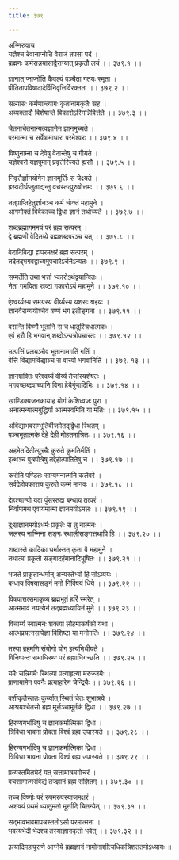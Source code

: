 ```yaml
---
title: ३७९

---
```

अग्निरुवाच  
यज्ञैश्च देवानाप्नोति वैराजं तपसा पदं ।  
ब्रह्मणः कर्मसन्नयासाद्वैराग्यात् प्रकृतौ लयं ।। ३७९.१ ।।  
  
ज्ञानात् प्नाप्नोति कैवल्यं पञ्चैता गतयः स्मृता ।  
प्रीतितापविषादादेर्विनिवृत्तिर्विरक्तता ।। ३७९.२ ।।  
  
सन्न्यासः कर्मणान्त्यागः कृतानामकृतैः सह ।  
अव्यक्तादौ विशेषान्ते विकारोऽस्मिन्निविर्त्तते ।। ३७९.३ ।।  
  
चेतनाचेतनान्यत्वज्ञानेन ज्ञानमुच्यते ।  
परमात्मा च सर्वेषामाधारः परमेश्वरः ।। ३७९.४ ।।  
  
विष्णुनाम्ना च देवेषु वेदान्तेषु च गीयते ।  
यज्ञेश्वरो यज्ञपुमान् प्रवृत्तेरिज्यते ह्यसौ ।। ३७९.५ ।।  
  
निवृत्तैर्ज्ञानयोगेन ज्ञानमूर्त्तिः स चेक्ष्यते ।  
ह्रस्वदीर्घप्लुताद्यन्तु वचस्तत्पुरुषोत्तमः ।। ३७९.६ ।।  
  
तत्‌प्राप्तिहेतुर्ज्ञानञ्च कर्म चोक्तं महामुने ।  
आगमोक्तं विवेकाच्च द्विधा ज्ञानं तथोच्यते ।। ३७९.७ ।।  
  
शब्दब्रह्मागममयं परं ब्रह्म सत्परम् ।  
द्वे ब्रह्मणी वेदितव्ये ब्रह्मशब्दपरञ्च यत् ।। ३७९.८ ।।  
  
वेदादिविद्या ह्यपरमक्षरं ब्रह्म सत्परम् ।  
तदेतद्भगवद्वाच्यमुपचारेऽर्चनेऽन्यतः ।। ३७९.९ ।।  
  
सम्मर्तेति तथा भर्त्ता भ्कारोऽर्थद्वयान्वितः ।  
नेता गमयिता स्रष्टा गकारोऽयं महामुने ।। ३७९.१० ।।  
  
ऐश्वर्य्यस्य समग्रस्य वीर्य्यस्य यशसः श्रइयः ।  
ज्ञानवैराग्ययोश्चैव षण्णं भग इतीङ्गना ।। ३७९.११ ।।  
  
वसन्ति विष्णौ भूतानि स च धातुस्त्रिधात्मकः ।  
एवं हरौ हि भगवान् शब्दोऽन्यत्रोपचारतः ।। ३७९.१२ ।।  
  
उत्पत्तिं प्रलयञ्चैव भूतानामगतिं गतिं ।  
वेत्ति विद्यामविद्याञ्च स वाच्यो भगवानिति ।। ३७९. १३ ।।  
  
ज्ञानशक्तिः परैश्वर्य्यं वीर्य्यं तेजांस्यशेषतः ।  
भगवच्छब्दवाच्यानि विना हेयैर्गुणादिभिः ।। ३७९.१४ ।।  
  
खाण्डिक्यजनकायाह योगं केशिध्वजः पुरा ।  
अनात्मन्यात्मबुद्धिर्या आत्मस्वमिति या मतिः ।। ३७९.१५ ।।  
  
अविद्याभवसम्भूतिर्वीजमेतद्‌द्विधा स्थितम् ।  
पञ्चभूतात्मके देहे देही मोहतमाश्रितः ।। ३७९.१६ ।।  
  
अहमेतदितीत्युच्चैः कुरुते कुमतिर्मतिं ।  
इत्थञ्च पुत्रपौत्रेषु तद्देहोत्पातितेषु च ।। ३७९.१७ ।।  
  
करोति पण्डितः साम्यमनात्मनि कलेवरे ।  
सर्वदेहोपकाराय कुरुते कर्म्म मानवः ।। ३७९.१८ ।।  
  
देहश्चान्यो यदा पुंसस्तदा बन्धाय तत्परं ।  
निर्वाणमथ एवायमात्मा ज्ञानमयोऽमलः ।। ३७९.१९ ।।  
  
दुःखज्ञानमयोऽधर्मः प्रकृतेः स तु नात्मनः ।  
जलस्य नाग्निना सङ्गः स्थालीसङ्गत्तथापि हि ।। ३७९.२० ।।  
  
शब्दास्ते कादिका धर्मास्तत् कृता वै महामुने ।  
तथात्मा प्रकृतौ सङ्गादहंमानादिभूषितः ।। ३७९.२१ ।।  
  
भजते प्राकृतान्धर्मान् अन्यस्तेभ्यो हि सोऽव्ययः ।  
बन्धाय विषयासङ्गं मनो निर्विषयं धिये ।। ३७९.२२ ।।  
  
विषयात्तत्समाकृष्य ब्रह्मभूतं हरिं स्मरेत् ।  
आत्मभावं नयत्येनं तद्‌ब्रह्मध्यायिनं मुने ।। ३७९.२३ ।।  
  
विचार्य्य स्वात्मनः शक्त्या लौहमाकर्षको यथा ।  
आत्भप्रयत्नसापेज्ञा विशिष्टा या मनोगतिः ।। ३७९.२४ ।।  
  
तस्या ब्रह्‌मणि संयोगो योग इत्यभिधीयते ।  
विनिष्पन्दः समाधिस्थः परं ब्रह्माधिगच्छति ।। ३७९.२५ ।।  
  
यमैः सन्नियमैः स्थित्या प्रत्याहृत्या मरुज्जयैः ।  
प्राणायामेन पवनैः प्रत्याहारेण चेन्द्रियैः ।। ३७९.२६ ।।  
  
वशीकृतैस्ततः कुर्य्यात् स्थितं चेतः शुभाश्रये ।  
आश्रयश्चेतसो ब्रह्म मूर्त्तञ्चामूर्तकं द्विधा ।। ३७९.२७ ।।  
  
हिरण्यगर्भादिषु च ज्ञानकर्मात्मिका द्विधा ।  
त्रिविधा भावना प्रोक्ता विश्वं ब्रह्म उपास्यते ।। ३७९.२८ ।।  
  
हिरण्यगर्भादिषु च ज्ञानकर्मात्मिका द्विधा ।  
त्रिविधा भावना प्रोक्ता विश्वं ब्रह्म उपास्यते ।। ३७९.२९ ।।  
  
प्रत्यस्तमितभेदं यत् सत्तामात्रमगोचरं ।  
वचसामात्मसंवेद्यं तज्ज्ञानं ब्रह्म संज्ञितम् ।। ३७९.३० ।।  
  
तच्च विष्णोः परं रुपमरुपस्याजमक्षरं ।  
अशक्यं प्रथमं ध्यातुमतो मूर्त्तादि चितन्येत् ।। ३७९.३१ ।।  
  
सद्भावभावमापन्नस्ततोऽसौ परमात्मना ।  
भवत्यभेदी भेदश्च तस्याज्ञानकृतो भवेत् ।। ३७९.३२ ।।  
  
इत्यादिमहापुराणे आग्नेये ब्रह्मज्ञानं नामोनाशीत्यधिकत्रिशततमोऽध्यायः ॥